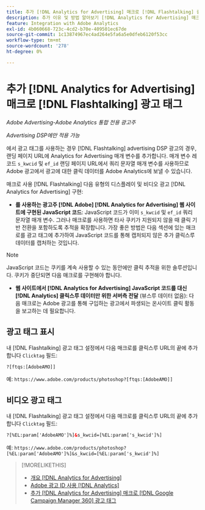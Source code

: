 ```yaml
---
title: 추가 [!DNL Analytics for Advertising] 매크로 [!DNL Flashtalking] 광고 태그
description: 추가 이유 및 방법 알아보기 [!DNL Analytics for Advertising] 매크로 [!DNL Flashtalking] 광고 태그
feature: Integration with Adobe Analytics
exl-id: 4b060668-723c-4cd2-b70e-409501ec67de
source-git-commit: 1c13874967ec4ad264e5fa6a5e0dfeb6120f53cc
workflow-type: tm+mt
source-wordcount: '278'
ht-degree: 0%

---
```


# 추가 [!DNL Analytics for Advertising] 매크로 [!DNL Flashtalking] 광고 태그

*Adobe Advertising-Adobe Analytics 통합 전용 광고주*

*Advertising DSP에만 적용 가능*

에서 광고 태그를 사용하는 경우 [!DNL Flashtalking] advertising DSP 광고의 경우, 랜딩 페이지 URL에 Analytics for Advertising 매개 변수를 추가합니다. 매개 변수 레코드 `s_kwcid` 및 `ef_id` 랜딩 페이지 URL에서 쿼리 문자열 매개 변수를 사용하므로 Adobe 광고에서 광고에 대한 클릭 데이터를 Adobe Analytics에 보낼 수 있습니다.

매크로 사용 [!DNL Flashtalking] 다음 유형의 디스플레이 및 비디오 광고 [!DNL Analytics for Advertising] 구현:

* **를 사용하는 광고주 [!DNL Adobe] [!DNL Analytics for Advertising] 웹 사이트에 구현된 JavaScript 코드**: JavaScript 코드가 이미 `s_kwcid` 및 `ef_id` 쿼리 문자열 매개 변수. 그러나 매크로를 사용하면 타사 쿠키가 지원되지 않을 때 클릭 기반 전환을 포함하도록 추적을 확장합니다. 가장 좋은 방법은 다음 섹션에 있는 매크로를 광고 태그에 추가하여 JavaScript 코드를 통해 캡처되지 않은 추가 클릭스루 데이터를 캡처하는 것입니다.

>[!NOTE]
>
>JavaScript 코드는 쿠키를 계속 사용할 수 있는 동안에만 클릭 추적을 위한 솔루션입니다. 쿠키가 중단되면 다음 매크로를 구현해야 합니다.

* **웹 사이트에서 [!DNL Analytics for Advertising] JavaScript 코드를 대신 [!DNL Analytics] 클릭스루 데이터만 위한 서버측 전달** (뷰스루 데이터 없음): 다음 매크로는 Adobe 광고를 통해 구입하는 광고에서 파생되는 온사이트 클릭 활동을 보고하는 데 필요합니다.

## 광고 태그 표시

내 [!DNL Flashtalking] 광고 태그 설정에서 다음 매크로를 클릭스루 URL의 끝에 추가합니다 `Clicktag` 필드:

```html
?[ftqs:[AdobeAMO]]
```

예:  `https://www.adobe.com/products/photoshop?[ftqs:[AdobeAMO]]`

## 비디오 광고 태그

내 [!DNL Flashtalking] 광고 태그 설정에서 다음 매크로를 클릭스루 URL의 끝에 추가합니다 `Clicktag` 필드:

```html
?[%EL:param['AdobeAMO']%]&s_kwcid=[%EL:param['s_kwcid']%]
```

예:  `https://www.adobe.com/products/photoshop?[%EL:param['AdobeAMO']%]&s_kwcid=[%EL:param['s_kwcid']%]`

>[!MORELIKETHIS]
>
>* [개요 [!DNL Analytics for Advertising]](overview.md)
>* [Adobe 광고 ID 사용 [!DNL Analytics]](/help/integrations/analytics/ids.md)
>* [추가 [!DNL Analytics for Advertising] 매크로 [!DNL Google Campaign Manager 360] 광고 태그](/help/integrations/analytics/macros-google-campaign-manager.md)

